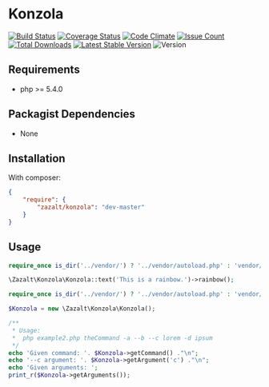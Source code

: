 Konzola
=================

[![Build Status](https://travis-ci.org/Zazalt/Konzola.svg?branch=master)](https://travis-ci.org/Zazalt/Konzola)
[![Coverage Status](https://coveralls.io/repos/github/Zazalt/Konzola/badge.svg?branch=master)](https://coveralls.io/github/Zazalt/Konzola?branch=master)
[![Code Climate](https://codeclimate.com/github/Zazalt/Konzola/badges/gpa.svg)](https://codeclimate.com/github/Zazalt/Konzola)
[![Issue Count](https://codeclimate.com/github/Zazalt/Konzola/badges/issue_count.svg)](https://codeclimate.com/github/Zazalt/Konzola/issues)
[![Total Downloads](https://poser.pugx.org/zazalt/konzola/downloads)](https://packagist.org/packages/zazalt/konzola/stats)
[![Latest Stable Version](https://poser.pugx.org/zazalt/konzola/v/stable)](https://packagist.org/packages/zazalt/konzola)
![Version](https://img.shields.io/badge/version-beta-yellow.svg)



Requirements
---------------
* php >= 5.4.0

Packagist Dependencies
---------------
* None

Installation
---------------
With composer:
``` json
{
	"require": {
		"zazalt/konzola": "dev-master"
	}
}
```

## Usage
```php
require_once is_dir('../vendor/') ? '../vendor/autoload.php' : 'vendor/autoload.php';

\Zazalt\Konzola\Konzola::text('This is a rainbow.')->rainbow();
```
```php
require_once is_dir('../vendor/') ? '../vendor/autoload.php' : 'vendor/autoload.php';

$Konzola = new \Zazalt\Konzola\Konzola();

/**
 * Usage:
 *  php example2.php theCommand -a --b --c lorem -d ipsum
 */
echo 'Given command: '. $Konzola->getCommand() ."\n";
echo '--c argument: '. $Konzola->getArgument('c') ."\n";
echo 'Given arguments: ';
print_r($Konzola->getArguments());
```